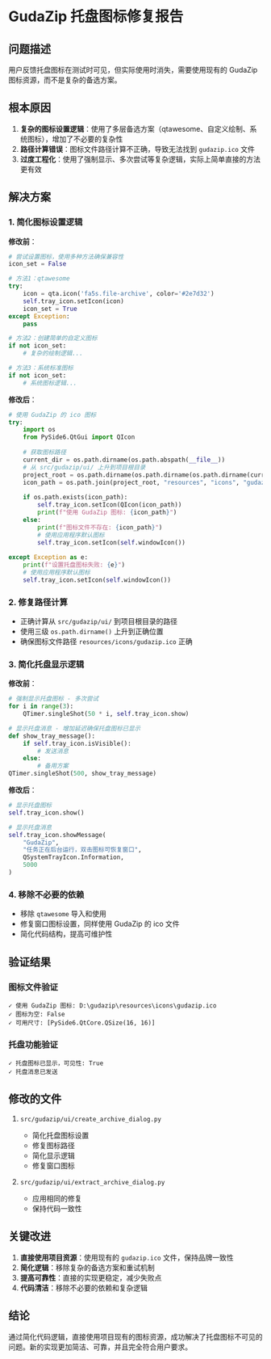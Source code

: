 # GudaZip 托盘图标修复报告

## 问题描述
用户反馈托盘图标在测试时可见，但实际使用时消失，需要使用现有的 GudaZip 图标资源，而不是复杂的备选方案。

## 根本原因
1. **复杂的图标设置逻辑**：使用了多层备选方案（qtawesome、自定义绘制、系统图标），增加了不必要的复杂性
2. **路径计算错误**：图标文件路径计算不正确，导致无法找到 `gudazip.ico` 文件
3. **过度工程化**：使用了强制显示、多次尝试等复杂逻辑，实际上简单直接的方法更有效

## 解决方案

### 1. 简化图标设置逻辑
**修改前**：
```python
# 尝试设置图标，使用多种方法确保兼容性
icon_set = False

# 方法1：qtawesome
try:
    icon = qta.icon('fa5s.file-archive', color='#2e7d32')
    self.tray_icon.setIcon(icon)
    icon_set = True
except Exception:
    pass

# 方法2：创建简单的自定义图标
if not icon_set:
    # 复杂的绘制逻辑...

# 方法3：系统标准图标
if not icon_set:
    # 系统图标逻辑...
```

**修改后**：
```python
# 使用 GudaZip 的 ico 图标
try:
    import os
    from PySide6.QtGui import QIcon
    
    # 获取图标路径
    current_dir = os.path.dirname(os.path.abspath(__file__))
    # 从 src/gudazip/ui/ 上升到项目根目录
    project_root = os.path.dirname(os.path.dirname(os.path.dirname(current_dir)))
    icon_path = os.path.join(project_root, "resources", "icons", "gudazip.ico")
    
    if os.path.exists(icon_path):
        self.tray_icon.setIcon(QIcon(icon_path))
        print(f"使用 GudaZip 图标: {icon_path}")
    else:
        print(f"图标文件不存在: {icon_path}")
        # 使用应用程序默认图标
        self.tray_icon.setIcon(self.windowIcon())
        
except Exception as e:
    print(f"设置托盘图标失败: {e}")
    # 使用应用程序默认图标
    self.tray_icon.setIcon(self.windowIcon())
```

### 2. 修复路径计算
- 正确计算从 `src/gudazip/ui/` 到项目根目录的路径
- 使用三级 `os.path.dirname()` 上升到正确位置
- 确保图标文件路径 `resources/icons/gudazip.ico` 正确

### 3. 简化托盘显示逻辑
**修改前**：
```python
# 强制显示托盘图标 - 多次尝试
for i in range(3):
    QTimer.singleShot(50 * i, self.tray_icon.show)

# 显示托盘消息 - 增加延迟确保托盘图标已显示
def show_tray_message():
    if self.tray_icon.isVisible():
        # 发送消息
    else:
        # 备用方案
QTimer.singleShot(500, show_tray_message)
```

**修改后**：
```python
# 显示托盘图标
self.tray_icon.show()

# 显示托盘消息
self.tray_icon.showMessage(
    "GudaZip",
    "任务正在后台运行，双击图标可恢复窗口",
    QSystemTrayIcon.Information,
    5000
)
```

### 4. 移除不必要的依赖
- 移除 `qtawesome` 导入和使用
- 修复窗口图标设置，同样使用 GudaZip 的 ico 文件
- 简化代码结构，提高可维护性

## 验证结果

### 图标文件验证
```
✓ 使用 GudaZip 图标: D:\gudazip\resources\icons\gudazip.ico
✓ 图标为空: False
✓ 可用尺寸: [PySide6.QtCore.QSize(16, 16)]
```

### 托盘功能验证
```
✓ 托盘图标已显示，可见性: True
✓ 托盘消息已发送
```

## 修改的文件
1. `src/gudazip/ui/create_archive_dialog.py`
   - 简化托盘图标设置
   - 修复图标路径
   - 简化显示逻辑
   - 修复窗口图标

2. `src/gudazip/ui/extract_archive_dialog.py`
   - 应用相同的修复
   - 保持代码一致性

## 关键改进
1. **直接使用项目资源**：使用现有的 `gudazip.ico` 文件，保持品牌一致性
2. **简化逻辑**：移除复杂的备选方案和重试机制
3. **提高可靠性**：直接的实现更稳定，减少失败点
4. **代码清洁**：移除不必要的依赖和复杂逻辑

## 结论
通过简化代码逻辑，直接使用项目现有的图标资源，成功解决了托盘图标不可见的问题。新的实现更加简洁、可靠，并且完全符合用户要求。 